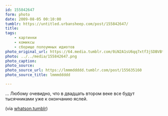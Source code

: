 ```yaml
---
id: 155842647
form: photo
date: 2009-08-05 00:10:00
tumblr: https://untitled.urbansheep.com/post/155842647/
title:
tags:
    - картинки
    - комиксы
    - сборище полоумных идиотов
photo_original_url: https://64.media.tumblr.com/0iN2A1sU6qq7xtf3jSDBVBt6o1_500.png
photo: ../../media/155842647.png
photo_caption:
photo_source:
photo_source_url: https://lmmmddddd.tumblr.com/post/155635160
photo_source_title: lmmmddddd

---
```


<p>… Любому очевидно, что в двадцать втором веке все будут тысячниками уже к окончанию яслей.</p>

<p>(via <a href="http://whatson.tumblr.com/post/155814144/via-hopelessromance">whatson.tumblr</a>)</p>
